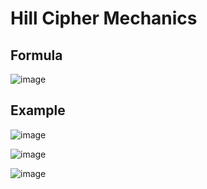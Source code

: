 # Hill Cipher Mechanics

## Formula

![image](https://user-images.githubusercontent.com/94389021/144764043-51c72f3d-b82b-442e-adb9-6896c393c765.png)


## Example
![image](https://user-images.githubusercontent.com/94389021/144764408-d766acd2-a6ed-4b16-bf0c-e159539c8e93.png)

![image](https://user-images.githubusercontent.com/94389021/144764444-050c2fa5-4460-462e-aa7e-313ed6a1f1e2.png)

![image](https://user-images.githubusercontent.com/94389021/144764459-98ca41b6-962d-4f2e-85c8-b6ad0d5bf3aa.png)
